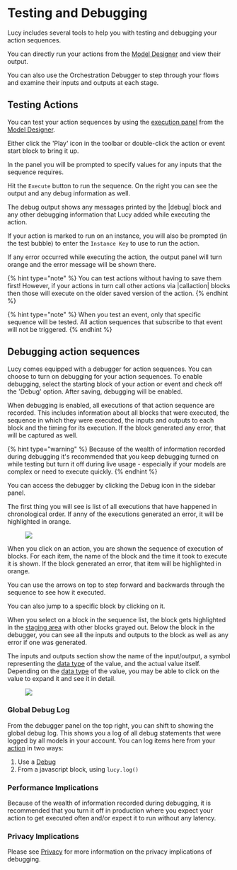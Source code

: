


<a name='testing'></a>

# Testing and Debugging
Lucy includes several tools to help you with testing and debugging your action sequences.


You can directly run your actions from the [Model Designer](modeldesigner.md#model-designer) and view their output.

You can also use the Orchestration Debugger to step through your flows and examine their inputs and outputs at each stage.

## Testing Actions
You can test your action sequences by using the [execution panel](modeldesigner.md#executionpanel) from the [Model Designer](modeldesigner.md#model-designer).

Either click the 'Play' icon in the toolbar or double-click the action or event start block to bring it up.

In the panel you will be prompted to specify values for any inputs that the sequence requires. 

Hit the `Execute` button to run the sequence.
On the right you can see the output and any debug information as well.

The debug output shows any messages printed by the |debug| block and any other debugging information that Lucy added while executing the action.

If your action is marked to run on an instance, you will also be prompted (in the test bubble) to enter the `Instance Key` to use to run the action.

If any error occurred while executing the action, the output panel will turn orange and the error message will be shown there.

{% hint type="note" %}
    You can test actions without having to save them first! However, if your actions in turn call other actions via |callaction| blocks then those will execute on the older saved version of the action. {% endhint %}

{% hint type="note" %}
    When you test an event, only that specific sequence will be tested. All action sequences that subscribe to that event will not be triggered. {% endhint %}


## Debugging action sequences
Lucy comes equipped with a debugger for action sequences.
You can choose to turn on debugging for your action sequences.
To enable debugging, select the starting block of your action or event and check off the 'Debug' option.
After saving, debugging will be enabled.

When debugging is enabled, all executions of that action sequence are recorded. 
This includes information about all blocks that were executed, the sequence in which they were executed, the inputs and outputs to each block and the timing for its execution.
If the block generated any error, that will be captured as well.

{% hint type="warning" %}
    Because of the wealth of information recorded during debugging it's recommended that you keep debugging turned on while testing but turn it off during live usage -
    especially if your models are complex or need to execute quickly. {% endhint %}

You can access the debugger by clicking the Debug icon in the sidebar panel.

The first thing you will see is list of all executions that have happened in chronological order.
If anny of the executions generated an error, it will be highlighted in orange.

<figure><img src=' images/debugger.png'></figure>


When you click on an action, you are shown the sequence of execution of blocks.
For each item, the name of the block and the time it took to execute it is shown.
If the block generated an error, that item will be highlighted in orange.

You can use the arrows on top to step forward and backwards through the sequence to see how it executed.

You can also jump to a specific block by clicking on it.

When you select on a block in the sequence list, the block gets highlighted in the [staging area](modeldesigner.md#stagingarea) with other blocks grayed out.
Below the block in the debugger, you can see all the inputs and outputs to the block as well as any error if one was generated.

The inputs and outputs section show the name of the input/output, a symbol representing the [data type](datatypes.md#datatypes) of the value, and the actual value itself.
Depending on the [data type](datatypes.md#datatypes) of the value, you may be able to click on the value to expand it and see it in detail.

<figure><img src=' images/debugger-action.png'></figure>



### Global Debug Log

From the debugger panel on the top right, you can shift to showing the global debug log.
This shows you a log of all debug statements that were logged by all models in your account.
You can log items here from your [action](actions.md#actions) in two ways:

1. Use a [Debug](block-source.raw.md#debug-ref)
2. From a javascript block, using `lucy.log()`


### Performance Implications
Because of the wealth of information recorded during debugging, it is recommended that you turn it off in production where you expect your action to get executed often and/or expect it to run without any latency.

### Privacy Implications
Please see [Privacy](privacy.md#privacy) for more information on the privacy implications of debugging.